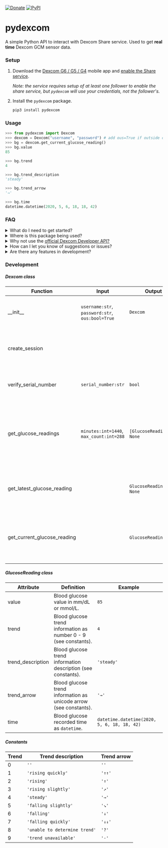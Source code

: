 [![Donate](https://img.shields.io/badge/Donate-PayPal-green?style=flat-square)](https://www.paypal.me/gagebenne)
[![PyPI](https://img.shields.io/pypi/v/pydexcom?style=flat-square)](https://www.pypi.org/project/pydexcom)

# pydexcom

A simple Python API to interact with Dexcom Share service. Used to get **real time** Dexcom GCM sensor data.

### Setup

1. Download the [Dexcom G6 / G5 / G4](https://www.dexcom.com/apps) mobile app and [enable the Share service](https://provider.dexcom.com/education-research/cgm-education-use/videos/setting-dexcom-share-and-follow).

    *Note: the service requires setup of at least one follower to enable the share service, but `pydexcom` will use your credentials, not the follower's.*

2. Install the `pydexcom` package.
    ```python
    pip3 install pydexcom
    ```

### Usage

```python
>>> from pydexcom import Dexcom
>>> dexcom = Dexcom("username", "password") # add ous=True if outside of US
>>> bg = dexcom.get_current_glucose_reading()
>>> bg.value
85

>>> bg.trend
4

>>> bg.trend_description
'steady'

>>> bg.trend_arrow
'→'

>>> bg.time
datetime.datetime(2020, 5, 6, 18, 18, 42)
```

### FAQ

<details>
<summary>What do I need to get started?</a></summary>
<br/>
If you are currently on the Dexcom GCM system, all you need is the appropriate mobile app with the Dexcom Share service enabled.
</details>
<details>
<summary>Where is this package being used?</a></summary>
<br/>
For now this package is mainly being used in the <a href="https://github.com/home-assistant/core/pull/33852">Dexcom home assistant integration</a>, but is generic enough to be used in lots of applications.
In fact, reddit user paulcole710 used it to track glucose levels <a href="https://www.tomshardware.com/news/raspberry-project-diy-dexcom-glucose-tracker">using a Raspberry Pi and e-ink display</a>.
</details>

<details>
<summary>Why not use the <a href="https://developer.dexcom.com/">official Dexcom Developer API?</a></summary>
<br/>
The official Dexcom API is a great tool to view trends, statistics, and day-by-day data, but is not suitable for real time fetching of glucose readings.
</details>
<details>
<summary>How can I let you know of suggestions or issues?</summary>
<br/>
By all means submit a pull request if you have a feature you'd like to see in the next release, alternatively you may leave a issue if you have a suggestion or bug you'd like to alert me of. 
</details>
<details>
<summary>Are there any features in development?</summary>
<br/>
Sure, I'm thinking of implementing a session status checker, or maybe an asynchronus version. That being said, simplicity - getting real time blood glucose information - is most important to this package.
</details>

### Development

##### Dexcom class

| Function                    | Input                                                   | Output                          | Description                                                  |
| --------------------------- | ------------------------------------------------------- | ------------------------------- | ------------------------------------------------------------ |
| \_\_init\_\_                | `username:str`,<br/>`password:str`,<br/>`ous:bool=True` | `Dexcom`                        | Dexcom constructor, stores authentication information        |
| create_session              |                                                         |                                 | Creates Dexcom Share API session by getting session id       |
| verify_serial_number        | `serial_number:str`                                     | `bool`                          | Verifies if a transmitter serial number is assigned to you   |
| get_glucose_readings        | `minutes:int=1440`,<br/>`max_count:int=288`             | `[GlucoseReading]`/<br />`None` | Gets max_count glucose readings within the past minutes, None if no glucose reading in the past 24 hours |
| get_latest_glucose_reading  |                                                         | `GlucoseReading`/<br />`None`   | Gets latest available glucose reading, None if no glucose reading in the past 24 hours |
| get_current_glucose_reading |                                                         | `GlucoseReading`/`None`         | Gets current available glucose reading, None if no glucose reading in the past 6 minutes |

##### GlucoseReading class

| Attribute         | Definition                                                   | Example                                     |
| ----------------- | ------------------------------------------------------------ | ------------------------------------------- |
| value             | Blood glucose value in mm/dL or mmol/L.                      | `85`                                        |
| trend             | Blood glucose trend information as number 0 - 9 (see constants). | `4`                                         |
| trend_description | Blood glucose trend information description (see constants). | `'steady'`                                  |
| trend_arrow       | Blood glucose trend information as unicode arrow (see constants). | `'→'`                                       |
| time              | Blood glucose recorded time as `datetime`.                   | `datetime.datetime(2020, 5, 6, 18, 18, 42)` |

##### Constants

| Trend | Trend description             | Trend arrow |
| ----- | ----------------------------- | ----------- |
| 0     | `''`                          | `''`        |
| 1     | `'rising quickly'`            | `'↑↑'`      |
| 2     | `'rising'`                    | `'↑'`       |
| 3     | `'rising slightly'`           | `'↗'`       |
| 4     | `'steady'`                    | `'→'`       |
| 5     | `'falling slightly'`          | `'↘'`       |
| 6     | `'falling'`                   | `'↓'`       |
| 7     | `'falling quickly'`           | `'↓↓'`      |
| 8     | `'unable to determine trend'` | `'?'`       |
| 9     | `'trend unavailable'`         | `'-'`       |
